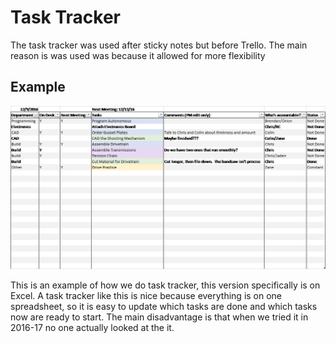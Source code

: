 # Task Tracker

The task tracker was used after sticky notes but before Trello. The main reason is was used was because it allowed for more flexibility

## Example


![TaskTracker](/images/PMTaskTracker.png)

This is an example of how we do task tracker, this version specifically is on Excel. A task tracker like this is nice because everything is on one spreadsheet, so it is easy to update which tasks are done and which tasks now are ready to start. The main disadvantage is that when we tried it in 2016-17 no one actually looked at the it. 